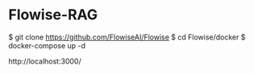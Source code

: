 # Flowise-RAG

$ git clone https://github.com/FlowiseAI/Flowise
$ cd Flowise/docker
$ docker-compose up -d

http://localhost:3000/
